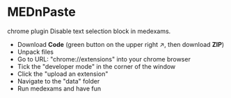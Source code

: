# MEDnPaste
chrome plugin
Disable text selection block in medexams.

- Download **Code** (green button on the upper right ↗, then download **ZIP**)
- Unpack files
- Go to URL: "chrome://extensions" into your chrome browser
- Tick the "developer mode" in the corner of the window
- Click the "upload an extension"
- Navigate to the "data" folder
- Run medexams and have fun

